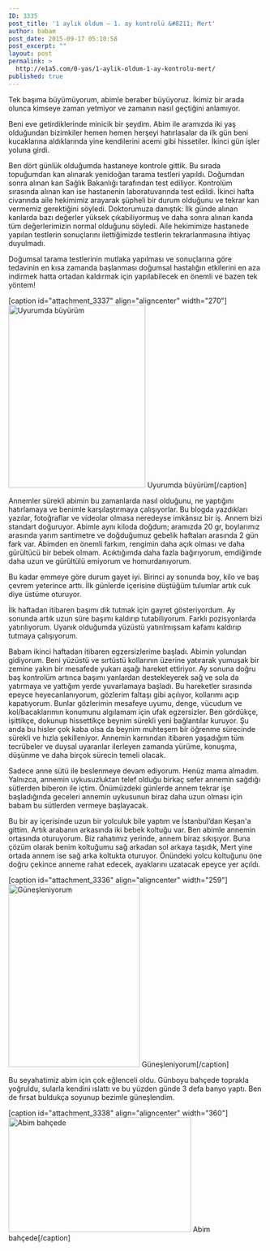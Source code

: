 ```yaml
---
ID: 3335
post_title: '1 aylık oldum – 1. ay kontrolü &#8211; Mert'
author: babam
post_date: 2015-09-17 05:10:58
post_excerpt: ""
layout: post
permalink: >
  http://e1a5.com/0-yas/1-aylik-oldum-1-ay-kontrolu-mert/
published: true
---
```

Tek başıma büyümüyorum, abimle beraber büyüyoruz. İkimiz bir arada olunca kimseye zaman yetmiyor ve zamanın nasıl geçtiğini anlamıyor.

Beni eve getirdiklerinde minicik bir şeydim. Abim ile aramızda iki yaş olduğundan bizimkiler hemen hemen herşeyi hatırlasalar da ilk gün beni kucaklarına aldıklarında yine kendilerini acemi gibi hissetiler. İkinci gün işler yoluna girdi.

Ben dört günlük olduğumda hastaneye kontrole gittik. Bu sırada topuğumdan kan alınarak yenidoğan tarama testleri yapıldı. Doğumdan sonra alınan kan Sağlık Bakanlığı tarafından test ediliyor. Kontrolüm sırasında alınan kan ise hastanenin laboratuvarında test edildi. İkinci hafta civarında aile hekimimiz arayarak şüpheli bir durum olduğunu ve tekrar kan vermemiz gerektiğini söyledi. Doktorumuza danıştık: İlk günde alınan kanlarda bazı değerler yüksek çıkabiliyormuş ve daha sonra alınan kanda tüm değerlerimizin normal olduğunu söyledi. Aile hekimimize hastanede yapılan testlerin sonuçlarını ilettiğimizde testlerin tekrarlanmasına ihtiyaç duyulmadı.

Doğumsal tarama testlerinin mutlaka yapılması ve sonuçlarına göre tedavinin en kısa zamanda başlanması doğumsal hastalığın etkilerini en aza indirmek hatta ortadan kaldırmak için yapılabilecek en önemli ve bazen tek yöntem!

[caption id="attachment_3337" align="aligncenter" width="270"]<a href="http://e1a5.com/wp-content/uploads/2015/10/uykuda.jpg"><img class="size-medium wp-image-3337" src="http://e1a5.com/wp-content/uploads/2015/10/uykuda-270x360.jpg" alt="Uyurumda büyürüm" width="270" height="360" /></a> Uyurumda büyürüm[/caption]

Annemler sürekli abimin bu zamanlarda nasıl olduğunu, ne yaptığını hatırlamaya ve benimle karşılaştırmaya çalışıyorlar. Bu blogda yazdıkları yazılar, fotoğraflar ve videolar olmasa neredeyse imkânsız bir iş. Annem bizi standart doğuruyor. Abimle aynı kiloda doğdum; aramızda 20 gr, boylarımız arasında yarım santimetre ve doğduğumuz gebelik haftaları arasında 2 gün fark var. Abimden en önemli farkım, rengimin daha açık olması ve daha gürültücü bir bebek olmam. Acıktığımda daha fazla bağırıyorum, emdiğimde daha uzun ve gürültülü emiyorum ve homurdanıyorum.

Bu kadar emmeye göre durum gayet iyi. Birinci ay sonunda boy, kilo ve baş çevrem yeterince arttı. İlk günlerde içerisine düştüğüm tulumlar artık cuk diye üstüme oturuyor.

İlk haftadan itibaren başımı dik tutmak için gayret gösteriyordum. Ay sonunda artık uzun süre başımı kaldırıp tutabiliyorum. Farklı pozisyonlarda yatırılıyorum. Uyanık olduğumda yüzüstü yatırılmışsam kafamı kaldırıp tutmaya çalışıyorum.

Babam ikinci haftadan itibaren egzersizlerime başladı. Abimin yolundan gidiyorum. Beni yüzüstü ve sırtüstü kollarının üzerine yatırarak yumuşak bir zemine yakın bir mesafede yukarı aşağı hareket ettiriyor. Ay sonuna doğru baş kontrolüm artınca başımı yanlardan destekleyerek sağ ve sola da yatırmaya ve yattığım yerde yuvarlamaya başladı. Bu hareketler sırasında epeyce heyecanlanıyorum, gözlerim faltaşı gibi açılıyor, kollarımı açıp kapatıyorum. Bunlar gözlerimin mesafeye uyumu, denge, vücudum ve kol/bacaklarımın konumunu algılamam için ufak egzersizler. Ben gördükçe, işittikçe, dokunup hissettikçe beynim sürekli yeni bağlantılar kuruyor. Şu anda bu hisler çok kaba olsa da beynim muhteşem bir öğrenme sürecinde sürekli ve hızla şekilleniyor. Annemin karnından itibaren yaşadığım tüm tecrübeler ve duysal uyaranlar ilerleyen zamanda yürüme, konuşma, düşünme ve daha birçok sürecin temeli olacak.

Sadece anne sütü ile beslenmeye devam ediyorum. Henüz mama almadım. Yalnızca, annemin uykusuzluktan telef olduğu birkaç sefer annemin sağdığı sütlerden biberon ile içtim. Önümüzdeki günlerde annem tekrar işe başladığında geceleri annemin uykusunun biraz daha uzun olması için babam bu sütlerden vermeye başlayacak.

Bu bir ay içerisinde uzun bir yolculuk bile yaptım ve İstanbul’dan Keşan'a gittim. Artık arabanın arkasında iki bebek koltuğu var. Ben abimle annemin ortasında oturuyorum. Biz rahatımız yerinde, annem biraz sıkışıyor. Buna çözüm olarak benim koltuğumu sağ arkadan sol arkaya taşıdık, Mert yine ortada annem ise sağ arka koltukta oturuyor. Önündeki yolcu koltuğunu öne doğru çekince anneme rahat edecek, ayaklarını uzatacak epeyce yer açıldı.

[caption id="attachment_3336" align="aligncenter" width="259"]<a href="http://e1a5.com/wp-content/uploads/2015/10/gunes_banyosu.jpg"><img class="size-medium wp-image-3336" src="http://e1a5.com/wp-content/uploads/2015/10/gunes_banyosu-259x360.jpg" alt="Güneşleniyorum" width="259" height="360" /></a> Güneşleniyorum[/caption]

Bu seyahatimiz abim için çok eğlenceli oldu. Günboyu bahçede toprakla yoğruldu, sularla kendini ıslattı ve bu yüzden günde 3 defa banyo yaptı. Ben de fırsat buldukça soyunup bezimle güneşlendim.

[caption id="attachment_3338" align="aligncenter" width="360"]<a href="http://e1a5.com/wp-content/uploads/2015/10/abim_bahcede.jpg"><img src="http://e1a5.com/wp-content/uploads/2015/10/abim_bahcede-360x226.jpg" alt="Abim bahçede" width="360" height="226" class="size-medium wp-image-3338" /></a> Abim bahçede[/caption]